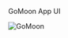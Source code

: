 GoMoon App UI

![GoMoon](https://github.com/user-attachments/assets/cfeb3907-2c38-425c-b398-8a325d4abd8d)
